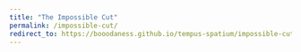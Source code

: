 ```yaml
---
title: "The Impossible Cut"
permalink: /impossible-cut/
redirect_to: https://booodaness.github.io/tempus-spatium/impossible-cut/
---
```

